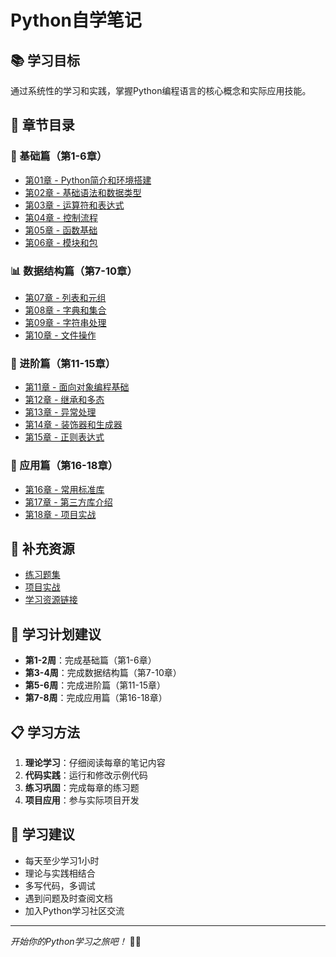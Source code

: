 # Python自学笔记

## 📚 学习目标
通过系统性的学习和实践，掌握Python编程语言的核心概念和实际应用技能。

## 📖 章节目录

### 🔰 基础篇（第1-6章）
- [第01章 - Python简介和环境搭建](./第01章-Python简介和环境搭建/)
- [第02章 - 基础语法和数据类型](./第02章-基础语法和数据类型/)
- [第03章 - 运算符和表达式](./第03章-运算符和表达式/)
- [第04章 - 控制流程](./第04章-控制流程/)
- [第05章 - 函数基础](./第05章-函数基础/)
- [第06章 - 模块和包](./第06章-模块和包/)

### 📊 数据结构篇（第7-10章）
- [第07章 - 列表和元组](./第07章-列表和元组/)
- [第08章 - 字典和集合](./第08章-字典和集合/)
- [第09章 - 字符串处理](./第09章-字符串处理/)
- [第10章 - 文件操作](./第10章-文件操作/)

### 🚀 进阶篇（第11-15章）
- [第11章 - 面向对象编程基础](./第11章-面向对象编程基础/)
- [第12章 - 继承和多态](./第12章-继承和多态/)
- [第13章 - 异常处理](./第13章-异常处理/)
- [第14章 - 装饰器和生成器](./第14章-装饰器和生成器/)
- [第15章 - 正则表达式](./第15章-正则表达式/)

### 💼 应用篇（第16-18章）
- [第16章 - 常用标准库](./第16章-常用标准库/)
- [第17章 - 第三方库介绍](./第17章-第三方库介绍/)
- [第18章 - 项目实战](./第18章-项目实战/)

## 📝 补充资源
- [练习题集](./练习题/)
- [项目实战](./项目实战/)
- [学习资源链接](./学习资源/)

## 📅 学习计划建议
- **第1-2周**：完成基础篇（第1-6章）
- **第3-4周**：完成数据结构篇（第7-10章）
- **第5-6周**：完成进阶篇（第11-15章）
- **第7-8周**：完成应用篇（第16-18章）

## 📋 学习方法
1. **理论学习**：仔细阅读每章的笔记内容
2. **代码实践**：运行和修改示例代码
3. **练习巩固**：完成每章的练习题
4. **项目应用**：参与实际项目开发

## 🎯 学习建议
- 每天至少学习1小时
- 理论与实践相结合
- 多写代码，多调试
- 遇到问题及时查阅文档
- 加入Python学习社区交流

---
*开始你的Python学习之旅吧！* 🐍✨
